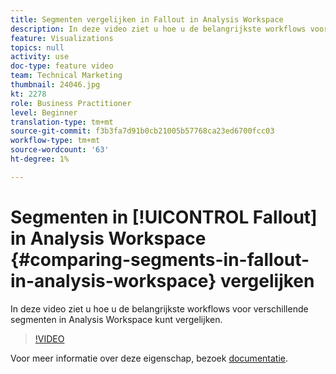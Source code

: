 ```yaml
---
title: Segmenten vergelijken in Fallout in Analysis Workspace
description: In deze video ziet u hoe u de belangrijkste workflows voor verschillende segmenten in Analysis Workspace kunt vergelijken.
feature: Visualizations
topics: null
activity: use
doc-type: feature video
team: Technical Marketing
thumbnail: 24046.jpg
kt: 2278
role: Business Practitioner
level: Beginner
translation-type: tm+mt
source-git-commit: f3b3fa7d91b0cb21005b57768ca23ed6700fcc03
workflow-type: tm+mt
source-wordcount: '63'
ht-degree: 1%

---
```



# Segmenten in [!UICONTROL Fallout] in Analysis Workspace {#comparing-segments-in-fallout-in-analysis-workspace} vergelijken

In deze video ziet u hoe u de belangrijkste workflows voor verschillende segmenten in Analysis Workspace kunt vergelijken.

>[!VIDEO](https://video.tv.adobe.com/v/24046/?quality=12)

Voor meer informatie over deze eigenschap, bezoek [documentatie](https://marketing.adobe.com/resources/help/en_US/analytics/analysis-workspace/compare-segments-fallout.html).
